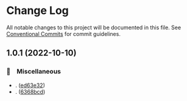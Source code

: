 # Change Log

All notable changes to this project will be documented in this file.
See [Conventional Commits](https://conventionalcommits.org) for commit guidelines.

## 1.0.1 (2022-10-10)



### 🔖　Miscellaneous

* . ([ed63e32](https://github.com/bluelovers/ws-ts-type/commit/ed63e326e593f2aac0258db1c6cf15db3d73d943))
* . ([6368bcd](https://github.com/bluelovers/ws-ts-type/commit/6368bcd018310cf18b15d74173ab46d17ebd9c5d))
